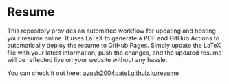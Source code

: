 # Resume

This repository provides an automated workflow for updating and hosting your resume online. It uses LaTeX to generate a PDF and GitHub Actions to automatically deploy the resume to GitHub Pages. Simply update the LaTeX file with your latest information, push the changes, and the updated resume will be reflected live on your website without any hassle.

You can check it out here: [ayush2004patel.github.io/resume](https://ayush2004patel.github.io/resume)

